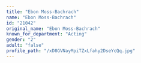 ```yaml
---
title: "Ebon Moss-Bachrach"
name: "Ebon Moss-Bachrach"
id: "21042"
original_name: "Ebon Moss-Bachrach"
known_for_department: "Acting"
gender: "2"
adult: "false"
profile_path: "/xD8GVNayMpiTZxLfahy2DseYcQq.jpg"
---
```

